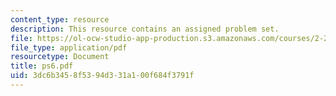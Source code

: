 ```yaml
---
content_type: resource
description: This resource contains an assigned problem set.
file: https://ol-ocw-studio-app-production.s3.amazonaws.com/courses/2-23-hydrofoils-and-propellers-spring-2007/3dc6b3458f5394d331a100f684f3791f_ps6.pdf
file_type: application/pdf
resourcetype: Document
title: ps6.pdf
uid: 3dc6b345-8f53-94d3-31a1-00f684f3791f
---
```

